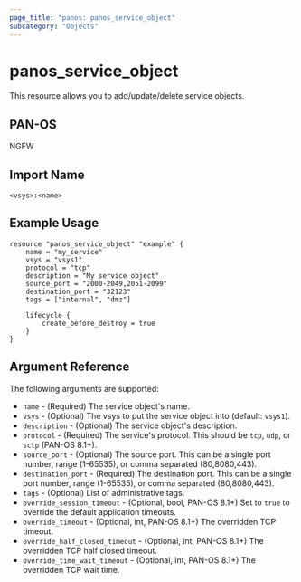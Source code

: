 ```yaml
---
page_title: "panos: panos_service_object"
subcategory: "Objects"
---
```


# panos_service_object

This resource allows you to add/update/delete service objects.


## PAN-OS

NGFW


## Import Name

```shell
<vsys>:<name>
```


## Example Usage

```hcl
resource "panos_service_object" "example" {
    name = "my_service"
    vsys = "vsys1"
    protocol = "tcp"
    description = "My service object"
    source_port = "2000-2049,2051-2099"
    destination_port = "32123"
    tags = ["internal", "dmz"]

    lifecycle {
        create_before_destroy = true
    }
}
```

## Argument Reference

The following arguments are supported:

* `name` - (Required) The service object's name.
* `vsys` - (Optional) The vsys to put the service object into (default:
  `vsys1`).
* `description` - (Optional) The service object's description.
* `protocol` - (Required) The service's protocol.  This should be `tcp`,
  `udp`, or `sctp` (PAN-OS 8.1+).
* `source_port` - (Optional) The source port.  This can be a single port
  number, range (1-65535), or comma separated (80,8080,443).
* `destination_port` - (Required) The destination port.  This can be a single
  port number, range (1-65535), or comma separated (80,8080,443).
* `tags` - (Optional) List of administrative tags.
* `override_session_timeout` - (Optional, bool, PAN-OS 8.1+) Set to `true` to
  override the default application timeouts.
* `override_timeout` - (Optional, int, PAN-OS 8.1+) The overridden TCP timeout.
* `override_half_closed_timeout` - (Optional, int, PAN-OS 8.1+) The overridden
  TCP half closed timeout.
* `override_time_wait_timeout` - (Optional, int, PAN-OS 8.1+) The overridden
  TCP wait time.
